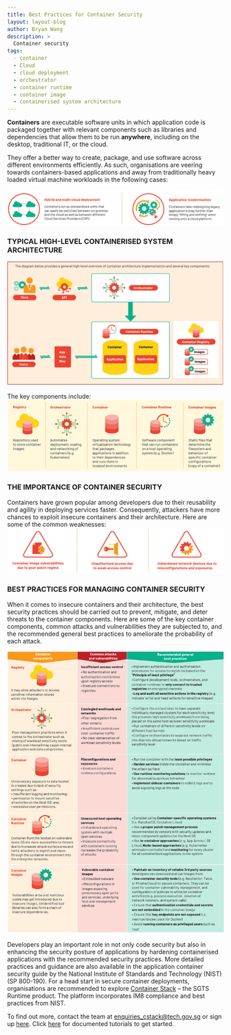 ```yaml
---
title: Best Practices for Container Security
layout: layout-blog
author: Bryan Wang
description: >
  Container security
tags:
  - container
  - Cloud
  - cloud deployment
  - orchestrator
  - container runtime
  - container image
  - containerised system architecture
---
```


**Containers** are executable software units in which application code is packaged together with relevant components such as libraries and dependencies that allow them to be run **anywhere**, including on the desktop, traditional IT, or the cloud. 

They offer a better way to create, package, and use software across different environments efficiently. As such, organisations are veering towards containers-based applications and away from traditionally heavy loaded virtual machine workloads in the following cases:

![CS_cases](/assets/img/cs_cases.png)

### TYPICAL HIGH-LEVEL CONTAINERISED SYSTEM ARCHITECTURE

![CS_components](/assets/img/cs_architecture.png)

The key components include:
![CS_components](/assets/img/cs_components.png)

### THE IMPORTANCE OF CONTAINER SECURITY
Containers have grown popular among developers due to their reusability and agility in deploying services faster. Consequently, attackers have more chances to exploit insecure containers and their architecture. Here are some of the common weaknesses:
![CS_importance](/assets/img/cs_weakness.png)

### BEST PRACTICES FOR MANAGING CONTAINER SECURITY
When it comes to insecure containers and their architecture, the best security practices should be carried out to prevent, mitigate, and deter threats to the container components. Here are some of the key container components, common attacks and vulnerabilities they are subjected to, and the recommended general best practices to ameliorate the probability of each attack.

![CS_best_practices](/assets/img/cs_bestpractices.png)

Developers play an important role in not only code security but also in enhancing the security posture of applications by hardening containerised applications with the recommended security practices. More detailed practices and guidance are also available in the application container security guide by the National Institute of Standards and Technology (NIST) (SP 800-190). For a head start in secure container deployments, organisations are recommended to explore [Container Stack](https://www.developer.tech.gov.sg/singapore-government-tech-stack/runtime/container-stack) – the SGTS Runtime product. The platform incorporates IM8 compliance and best practices from NIST.

To find out more, contact the team at enquiries_cstack@tech.gov.sg or sign up [here](http://go.gov.sg/cstack-signup). Click [here](https://docs.developer.tech.gov.sg/docs/container-stack-user-guide/#/getting-started/quick-start/) for documented tutorials to get started.
